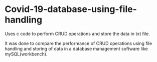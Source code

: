 # Covid-19-database-using-file-handling
Uses c code to perform CRUD operations and store the data in txt file. 

It was done to compare the performance of CRUD operations using file handling and storing of data in a database management software like mySQL(workbench).
